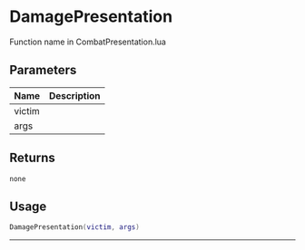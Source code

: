 # DamagePresentation

Function name in CombatPresentation.lua

## Parameters

| Name   | Description |
| ------ | ----------- |
| victim |             |
| args   |             |

## Returns

`none`

## Usage

```lua
DamagePresentation(victim, args)
```

---
